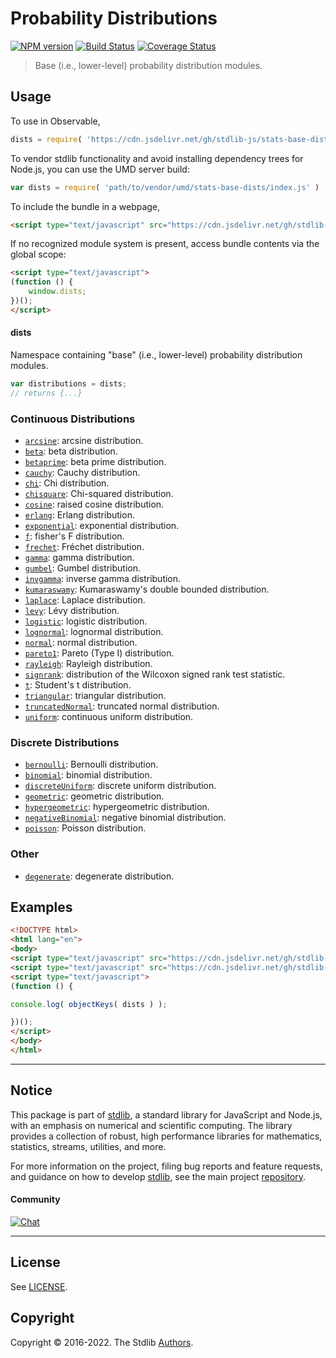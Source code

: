 <!--

@license Apache-2.0

Copyright (c) 2018 The Stdlib Authors.

Licensed under the Apache License, Version 2.0 (the "License");
you may not use this file except in compliance with the License.
You may obtain a copy of the License at

   http://www.apache.org/licenses/LICENSE-2.0

Unless required by applicable law or agreed to in writing, software
distributed under the License is distributed on an "AS IS" BASIS,
WITHOUT WARRANTIES OR CONDITIONS OF ANY KIND, either express or implied.
See the License for the specific language governing permissions and
limitations under the License.

-->

# Probability Distributions

[![NPM version][npm-image]][npm-url] [![Build Status][test-image]][test-url] [![Coverage Status][coverage-image]][coverage-url] <!-- [![dependencies][dependencies-image]][dependencies-url] -->

> Base (i.e., lower-level) probability distribution modules.



<section class="usage">

## Usage

To use in Observable,

```javascript
dists = require( 'https://cdn.jsdelivr.net/gh/stdlib-js/stats-base-dists@umd/browser.js' )
```

To vendor stdlib functionality and avoid installing dependency trees for Node.js, you can use the UMD server build:

```javascript
var dists = require( 'path/to/vendor/umd/stats-base-dists/index.js' )
```

To include the bundle in a webpage,

```html
<script type="text/javascript" src="https://cdn.jsdelivr.net/gh/stdlib-js/stats-base-dists@umd/browser.js"></script>
```

If no recognized module system is present, access bundle contents via the global scope:

```html
<script type="text/javascript">
(function () {
    window.dists;
})();
</script>
```

#### dists

Namespace containing "base" (i.e., lower-level) probability distribution modules.

```javascript
var distributions = dists;
// returns {...}
```

### Continuous Distributions

<!-- <toc keywords="+continuous, -discrete"> -->

<div class="namespace-toc">

-   <span class="signature">[`arcsine`][@stdlib/stats/base/dists/arcsine]</span><span class="delimiter">: </span><span class="description">arcsine distribution.</span>
-   <span class="signature">[`beta`][@stdlib/stats/base/dists/beta]</span><span class="delimiter">: </span><span class="description">beta distribution.</span>
-   <span class="signature">[`betaprime`][@stdlib/stats/base/dists/betaprime]</span><span class="delimiter">: </span><span class="description">beta prime distribution.</span>
-   <span class="signature">[`cauchy`][@stdlib/stats/base/dists/cauchy]</span><span class="delimiter">: </span><span class="description">Cauchy distribution.</span>
-   <span class="signature">[`chi`][@stdlib/stats/base/dists/chi]</span><span class="delimiter">: </span><span class="description">Chi distribution.</span>
-   <span class="signature">[`chisquare`][@stdlib/stats/base/dists/chisquare]</span><span class="delimiter">: </span><span class="description">Chi-squared distribution.</span>
-   <span class="signature">[`cosine`][@stdlib/stats/base/dists/cosine]</span><span class="delimiter">: </span><span class="description">raised cosine distribution.</span>
-   <span class="signature">[`erlang`][@stdlib/stats/base/dists/erlang]</span><span class="delimiter">: </span><span class="description">Erlang distribution.</span>
-   <span class="signature">[`exponential`][@stdlib/stats/base/dists/exponential]</span><span class="delimiter">: </span><span class="description">exponential distribution.</span>
-   <span class="signature">[`f`][@stdlib/stats/base/dists/f]</span><span class="delimiter">: </span><span class="description">fisher's F distribution.</span>
-   <span class="signature">[`frechet`][@stdlib/stats/base/dists/frechet]</span><span class="delimiter">: </span><span class="description">Fréchet distribution.</span>
-   <span class="signature">[`gamma`][@stdlib/stats/base/dists/gamma]</span><span class="delimiter">: </span><span class="description">gamma distribution.</span>
-   <span class="signature">[`gumbel`][@stdlib/stats/base/dists/gumbel]</span><span class="delimiter">: </span><span class="description">Gumbel distribution.</span>
-   <span class="signature">[`invgamma`][@stdlib/stats/base/dists/invgamma]</span><span class="delimiter">: </span><span class="description">inverse gamma distribution.</span>
-   <span class="signature">[`kumaraswamy`][@stdlib/stats/base/dists/kumaraswamy]</span><span class="delimiter">: </span><span class="description">Kumaraswamy's double bounded distribution.</span>
-   <span class="signature">[`laplace`][@stdlib/stats/base/dists/laplace]</span><span class="delimiter">: </span><span class="description">Laplace distribution.</span>
-   <span class="signature">[`levy`][@stdlib/stats/base/dists/levy]</span><span class="delimiter">: </span><span class="description">Lévy distribution.</span>
-   <span class="signature">[`logistic`][@stdlib/stats/base/dists/logistic]</span><span class="delimiter">: </span><span class="description">logistic distribution.</span>
-   <span class="signature">[`lognormal`][@stdlib/stats/base/dists/lognormal]</span><span class="delimiter">: </span><span class="description">lognormal distribution.</span>
-   <span class="signature">[`normal`][@stdlib/stats/base/dists/normal]</span><span class="delimiter">: </span><span class="description">normal distribution.</span>
-   <span class="signature">[`pareto1`][@stdlib/stats/base/dists/pareto-type1]</span><span class="delimiter">: </span><span class="description">Pareto (Type I) distribution.</span>
-   <span class="signature">[`rayleigh`][@stdlib/stats/base/dists/rayleigh]</span><span class="delimiter">: </span><span class="description">Rayleigh distribution.</span>
-   <span class="signature">[`signrank`][@stdlib/stats/base/dists/signrank]</span><span class="delimiter">: </span><span class="description">distribution of the Wilcoxon signed rank test statistic.</span>
-   <span class="signature">[`t`][@stdlib/stats/base/dists/t]</span><span class="delimiter">: </span><span class="description">Student's t distribution.</span>
-   <span class="signature">[`triangular`][@stdlib/stats/base/dists/triangular]</span><span class="delimiter">: </span><span class="description">triangular distribution.</span>
-   <span class="signature">[`truncatedNormal`][@stdlib/stats/base/dists/truncated-normal]</span><span class="delimiter">: </span><span class="description">truncated normal distribution.</span>
-   <span class="signature">[`uniform`][@stdlib/stats/base/dists/uniform]</span><span class="delimiter">: </span><span class="description">continuous uniform distribution.</span>

</div>

<!-- </toc> -->

### Discrete Distributions

<!-- <toc keywords="-continuous, +discrete"> -->

<div class="namespace-toc">

-   <span class="signature">[`bernoulli`][@stdlib/stats/base/dists/bernoulli]</span><span class="delimiter">: </span><span class="description">Bernoulli distribution.</span>
-   <span class="signature">[`binomial`][@stdlib/stats/base/dists/binomial]</span><span class="delimiter">: </span><span class="description">binomial distribution.</span>
-   <span class="signature">[`discreteUniform`][@stdlib/stats/base/dists/discrete-uniform]</span><span class="delimiter">: </span><span class="description">discrete uniform distribution.</span>
-   <span class="signature">[`geometric`][@stdlib/stats/base/dists/geometric]</span><span class="delimiter">: </span><span class="description">geometric distribution.</span>
-   <span class="signature">[`hypergeometric`][@stdlib/stats/base/dists/hypergeometric]</span><span class="delimiter">: </span><span class="description">hypergeometric distribution.</span>
-   <span class="signature">[`negativeBinomial`][@stdlib/stats/base/dists/negative-binomial]</span><span class="delimiter">: </span><span class="description">negative binomial distribution.</span>
-   <span class="signature">[`poisson`][@stdlib/stats/base/dists/poisson]</span><span class="delimiter">: </span><span class="description">Poisson distribution.</span>

</div>

<!-- </toc> -->

### Other

<!-- <toc keywords="+degenerate"> -->

<div class="namespace-toc">

-   <span class="signature">[`degenerate`][@stdlib/stats/base/dists/degenerate]</span><span class="delimiter">: </span><span class="description">degenerate distribution.</span>

</div>

<!-- </toc> -->

</section>

<!-- /.usage -->

<section class="examples">

## Examples

<!-- TODO: better examples -->

<!-- eslint no-undef: "error" -->

```html
<!DOCTYPE html>
<html lang="en">
<body>
<script type="text/javascript" src="https://cdn.jsdelivr.net/gh/stdlib-js/utils-keys@umd/browser.js"></script>
<script type="text/javascript" src="https://cdn.jsdelivr.net/gh/stdlib-js/stats-base-dists@umd/browser.js"></script>
<script type="text/javascript">
(function () {

console.log( objectKeys( dists ) );

})();
</script>
</body>
</html>
```

</section>

<!-- /.examples -->

<!-- Section for related `stdlib` packages. Do not manually edit this section, as it is automatically populated. -->

<section class="related">

</section>

<!-- /.related -->

<!-- Section for all links. Make sure to keep an empty line after the `section` element and another before the `/section` close. -->


<section class="main-repo" >

* * *

## Notice

This package is part of [stdlib][stdlib], a standard library for JavaScript and Node.js, with an emphasis on numerical and scientific computing. The library provides a collection of robust, high performance libraries for mathematics, statistics, streams, utilities, and more.

For more information on the project, filing bug reports and feature requests, and guidance on how to develop [stdlib][stdlib], see the main project [repository][stdlib].

#### Community

[![Chat][chat-image]][chat-url]

---

## License

See [LICENSE][stdlib-license].


## Copyright

Copyright &copy; 2016-2022. The Stdlib [Authors][stdlib-authors].

</section>

<!-- /.stdlib -->

<!-- Section for all links. Make sure to keep an empty line after the `section` element and another before the `/section` close. -->

<section class="links">

[npm-image]: http://img.shields.io/npm/v/@stdlib/stats-base-dists.svg
[npm-url]: https://npmjs.org/package/@stdlib/stats-base-dists

[test-image]: https://github.com/stdlib-js/stats-base-dists/actions/workflows/test.yml/badge.svg?branch=main
[test-url]: https://github.com/stdlib-js/stats-base-dists/actions/workflows/test.yml?query=branch:main

[coverage-image]: https://img.shields.io/codecov/c/github/stdlib-js/stats-base-dists/main.svg
[coverage-url]: https://codecov.io/github/stdlib-js/stats-base-dists?branch=main

<!--

[dependencies-image]: https://img.shields.io/david/stdlib-js/stats-base-dists.svg
[dependencies-url]: https://david-dm.org/stdlib-js/stats-base-dists/main

-->

[chat-image]: https://img.shields.io/gitter/room/stdlib-js/stdlib.svg
[chat-url]: https://gitter.im/stdlib-js/stdlib/

[stdlib]: https://github.com/stdlib-js/stdlib

[stdlib-authors]: https://github.com/stdlib-js/stdlib/graphs/contributors

[umd]: https://github.com/umdjs/umd
[es-module]: https://developer.mozilla.org/en-US/docs/Web/JavaScript/Guide/Modules

[deno-url]: https://github.com/stdlib-js/stats-base-dists/tree/deno
[umd-url]: https://github.com/stdlib-js/stats-base-dists/tree/umd
[esm-url]: https://github.com/stdlib-js/stats-base-dists/tree/esm
[branches-url]: https://github.com/stdlib-js/stats-base-dists/blob/main/branches.md

[stdlib-license]: https://raw.githubusercontent.com/stdlib-js/stats-base-dists/main/LICENSE

<!-- <toc-links> -->

[@stdlib/stats/base/dists/degenerate]: https://github.com/stdlib-js/stats-base-dists-degenerate/tree/umd

[@stdlib/stats/base/dists/bernoulli]: https://github.com/stdlib-js/stats-base-dists-bernoulli/tree/umd

[@stdlib/stats/base/dists/binomial]: https://github.com/stdlib-js/stats-base-dists-binomial/tree/umd

[@stdlib/stats/base/dists/discrete-uniform]: https://github.com/stdlib-js/stats-base-dists-discrete-uniform/tree/umd

[@stdlib/stats/base/dists/geometric]: https://github.com/stdlib-js/stats-base-dists-geometric/tree/umd

[@stdlib/stats/base/dists/hypergeometric]: https://github.com/stdlib-js/stats-base-dists-hypergeometric/tree/umd

[@stdlib/stats/base/dists/negative-binomial]: https://github.com/stdlib-js/stats-base-dists-negative-binomial/tree/umd

[@stdlib/stats/base/dists/poisson]: https://github.com/stdlib-js/stats-base-dists-poisson/tree/umd

[@stdlib/stats/base/dists/arcsine]: https://github.com/stdlib-js/stats-base-dists-arcsine/tree/umd

[@stdlib/stats/base/dists/beta]: https://github.com/stdlib-js/stats-base-dists-beta/tree/umd

[@stdlib/stats/base/dists/betaprime]: https://github.com/stdlib-js/stats-base-dists-betaprime/tree/umd

[@stdlib/stats/base/dists/cauchy]: https://github.com/stdlib-js/stats-base-dists-cauchy/tree/umd

[@stdlib/stats/base/dists/chi]: https://github.com/stdlib-js/stats-base-dists-chi/tree/umd

[@stdlib/stats/base/dists/chisquare]: https://github.com/stdlib-js/stats-base-dists-chisquare/tree/umd

[@stdlib/stats/base/dists/cosine]: https://github.com/stdlib-js/stats-base-dists-cosine/tree/umd

[@stdlib/stats/base/dists/erlang]: https://github.com/stdlib-js/stats-base-dists-erlang/tree/umd

[@stdlib/stats/base/dists/exponential]: https://github.com/stdlib-js/stats-base-dists-exponential/tree/umd

[@stdlib/stats/base/dists/f]: https://github.com/stdlib-js/stats-base-dists-f/tree/umd

[@stdlib/stats/base/dists/frechet]: https://github.com/stdlib-js/stats-base-dists-frechet/tree/umd

[@stdlib/stats/base/dists/gamma]: https://github.com/stdlib-js/stats-base-dists-gamma/tree/umd

[@stdlib/stats/base/dists/gumbel]: https://github.com/stdlib-js/stats-base-dists-gumbel/tree/umd

[@stdlib/stats/base/dists/invgamma]: https://github.com/stdlib-js/stats-base-dists-invgamma/tree/umd

[@stdlib/stats/base/dists/kumaraswamy]: https://github.com/stdlib-js/stats-base-dists-kumaraswamy/tree/umd

[@stdlib/stats/base/dists/laplace]: https://github.com/stdlib-js/stats-base-dists-laplace/tree/umd

[@stdlib/stats/base/dists/levy]: https://github.com/stdlib-js/stats-base-dists-levy/tree/umd

[@stdlib/stats/base/dists/logistic]: https://github.com/stdlib-js/stats-base-dists-logistic/tree/umd

[@stdlib/stats/base/dists/lognormal]: https://github.com/stdlib-js/stats-base-dists-lognormal/tree/umd

[@stdlib/stats/base/dists/normal]: https://github.com/stdlib-js/stats-base-dists-normal/tree/umd

[@stdlib/stats/base/dists/pareto-type1]: https://github.com/stdlib-js/stats-base-dists-pareto-type1/tree/umd

[@stdlib/stats/base/dists/rayleigh]: https://github.com/stdlib-js/stats-base-dists-rayleigh/tree/umd

[@stdlib/stats/base/dists/signrank]: https://github.com/stdlib-js/stats-base-dists-signrank/tree/umd

[@stdlib/stats/base/dists/t]: https://github.com/stdlib-js/stats-base-dists-t/tree/umd

[@stdlib/stats/base/dists/triangular]: https://github.com/stdlib-js/stats-base-dists-triangular/tree/umd

[@stdlib/stats/base/dists/truncated-normal]: https://github.com/stdlib-js/stats-base-dists-truncated-normal/tree/umd

[@stdlib/stats/base/dists/uniform]: https://github.com/stdlib-js/stats-base-dists-uniform/tree/umd

<!-- </toc-links> -->

</section>

<!-- /.links -->
